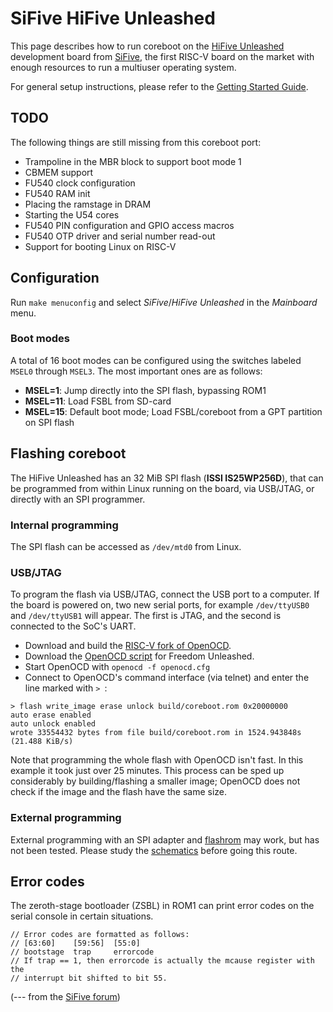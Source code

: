 # SiFive HiFive Unleashed

This page describes how to run coreboot on the [HiFive Unleashed] development
board from [SiFive], the first RISC-V board on the market with enough resources
to run a multiuser operating system.

For general setup instructions, please refer to the [Getting Started Guide].


## TODO

The following things are still missing from this coreboot port:

- Trampoline in the MBR block to support boot mode 1
- CBMEM support
- FU540 clock configuration
- FU540 RAM init
- Placing the ramstage in DRAM
- Starting the U54 cores
- FU540 PIN configuration and GPIO access macros
- FU540 OTP driver and serial number read-out
- Support for booting Linux on RISC-V


## Configuration

Run `make menuconfig` and select _SiFive_/_HiFive Unleashed_ in the _Mainboard_
menu.


### Boot modes

A total of 16 boot modes can be configured using the switches labeled `MSEL0`
through `MSEL3`. The most important ones are as follows:

- **MSEL=1**: Jump directly into the SPI flash, bypassing ROM1
- **MSEL=11**: Load FSBL from SD-card
- **MSEL=15**: Default boot mode; Load FSBL/coreboot from a GPT partition on
  SPI flash


## Flashing coreboot

The HiFive Unleashed has an 32 MiB SPI flash (**ISSI IS25WP256D**), that can be
programmed from within Linux running on the board, via USB/JTAG, or directly
with an SPI programmer.

### Internal programming

The SPI flash can be accessed as `/dev/mtd0` from Linux.

### USB/JTAG

To program the flash via USB/JTAG, connect the USB port to a computer. If the
board is powered on, two new serial ports, for example `/dev/ttyUSB0` and
`/dev/ttyUSB1` will appear. The first is JTAG, and the second is connected to
the SoC's UART.

- Download and build the [RISC-V fork of OpenOCD].
- Download the [OpenOCD script] for Freedom Unleashed.
- Start OpenOCD with `openocd -f openocd.cfg`
- Connect to OpenOCD's command interface (via telnet) and enter the line
  marked with `> `:
```
> flash write_image erase unlock build/coreboot.rom 0x20000000
auto erase enabled
auto unlock enabled
wrote 33554432 bytes from file build/coreboot.rom in 1524.943848s (21.488 KiB/s)
```
  Note that programming the whole flash with OpenOCD isn't fast. In this
  example it took just over 25 minutes. This process can be sped up
  considerably by building/flashing a smaller image; OpenOCD does not check if
  the image and the flash have the same size.


### External programming

External programming with an SPI adapter and [flashrom] may work, but has not
been tested. Please study the [schematics] before going this route.


## Error codes

The zeroth-stage bootloader (ZSBL) in ROM1 can print error codes on the serial
console in certain situations.

```
// Error codes are formatted as follows:
// [63:60]    [59:56]  [55:0]
// bootstage  trap     errorcode
// If trap == 1, then errorcode is actually the mcause register with the
// interrupt bit shifted to bit 55.
```
(--- from the [SiFive forum](https://forums.sifive.com/t/loading-fsbl-from-sd/1156/4))


[HiFive Unleashed]: https://www.crowdsupply.com/sifive/hifive-unleashed
[SiFive]: https://www.sifive.com/
[Getting Started Guide]: https://www.sifive.com/documentation/boards/hifive-unleashed/hifive-unleashed-getting-started-guide/
[RISC-V fork of OpenOCD]: https://github.com/riscv/riscv-openocd
[OpenOCD script]: https://github.com/sifive/freedom-u-sdk/blob/057a47f657fa33e2c60df7f183884a68e90381cc/bsp/env/freedom-u500-unleashed/openocd.cfg
[flashrom]: https://flashrom.org/Flashrom
[schematics]: https://www.sifive.com/documentation/boards/hifive-unleashed/hifive-unleashed-schematics/
